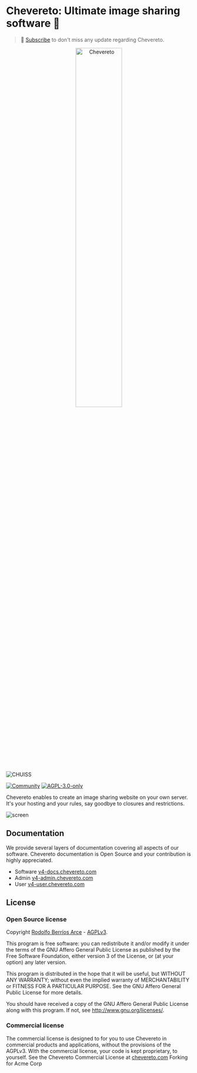 # Chevereto: Ultimate image sharing software 🦄

> 🔔 [Subscribe](https://chv.to/newsletter) to don't miss any update regarding Chevereto.

<p align="center">
    <img alt="Chevereto" src="chevereto.svg" width="50%">
</p>

![CHUISS](.github/banner/chevereto-ultimate.png)

[![Community](https://img.shields.io/badge/chv.to-community-blue?style=flat-square)](https://chv.to/community)
[![AGPL-3.0-only](https://img.shields.io/github/license/chevereto/chevereto?style=flat-square)](LICENSE)

Chevereto enables to create an image sharing website on your own server. It's your hosting and your rules, say goodbye to closures and restrictions.

![screen](.github/screen/user-profile.jpeg)

## Documentation

We provide several layers of documentation covering all aspects of our software. Chevereto documentation is Open Source and your contribution is highly appreciated.

* Software [v4-docs.chevereto.com](https://v4-docs.chevereto.com)
* Admin [v4-admin.chevereto.com](https://v4-admin.chevereto.com)
* User [v4-user.chevereto.com](https://v4-user.chevereto.com)

## License

### Open Source license

Copyright [Rodolfo Berríos Arce](http://rodolfoberrios.com) - [AGPLv3](LICENSE).

This program is free software: you can redistribute it and/or modify it under the terms of the GNU Affero General Public License as published by the Free Software Foundation, either version 3 of the License, or (at your option) any later version.

This program is distributed in the hope that it will be useful, but WITHOUT ANY WARRANTY; without even the implied warranty of MERCHANTABILITY or FITNESS FOR A PARTICULAR PURPOSE. See the GNU Affero General Public License for more details.

You should have received a copy of the GNU Affero General Public License along with this program. If not, see http://www.gnu.org/licenses/.

### Commercial license

The commercial license is designed to for you to use Chevereto in commercial products and applications, without the provisions of the AGPLv3. With the commercial license, your code is kept proprietary, to yourself. See the Chevereto Commercial License at [chevereto.com](https://chevereto.com/license)
Forking for Acme Corp
